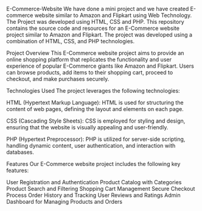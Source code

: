 E-Commerce-Website
We have done a mini project and we have created E-commerce website similar to Amazon and Flipkart using Web Technology. The Project was developed using HTML, CSS and PHP.
This repository contains the source code and resources for an E-Commerce website project similar to Amazon and Flipkart. The project was developed using a combination of HTML, CSS, and PHP technologies.

Project Overview
This E-Commerce website project aims to provide an online shopping platform that replicates the functionality and user experience of popular E-Commerce giants like Amazon and Flipkart. Users can browse products, add items to their shopping cart, proceed to checkout, and make purchases securely.

Technologies Used
The project leverages the following technologies:

HTML (Hypertext Markup Language): HTML is used for structuring the content of web pages, defining the layout and elements on each page.

CSS (Cascading Style Sheets): CSS is employed for styling and design, ensuring that the website is visually appealing and user-friendly.

PHP (Hypertext Preprocessor): PHP is utilized for server-side scripting, handling dynamic content, user authentication, and interaction with databases.

Features
Our E-Commerce website project includes the following key features:

User Registration and Authentication
Product Catalog with Categories
Product Search and Filtering
Shopping Cart Management
Secure Checkout Process
Order History and Tracking
User Reviews and Ratings
Admin Dashboard for Managing Products and Orders
